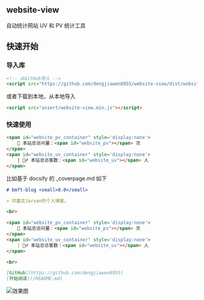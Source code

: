 ## website-view

自动统计网站 UV 和 PV 统计工具

## 快速开始


### 导入库

```html
<!-- 从GitHub导入 -->
<script src="https://github.com/dengjiawen8955/website-view/dist/website-view.min.js"></script>
```

或者下载到本地，从本地导入

```html
<script src="assert/website-view.min.js"></script>
```

### 快速使用


```html
<span id="website_pv_container" style='display:none'>
    👀 本站总访问量：<span id="website_pv"></span> 次
</span>
<span id="website_uv_container" style='display:none'>
    | 🚴‍♂️ 本站总访客数：<span id="website_uv"></span> 人
</span>
```

比如基于 docsify 的 _coverpage.md 如下

```markdown
# bmft-blog <small>0.0</small>

> 邓嘉文Jarvan的个人博客。

<br>

<span id="website_pv_container" style='display:none'>
    👀 本站总访问量：<span id="website_pv"></span> 次
</span>
<span id="website_uv_container" style='display:none'>
    | 🚴‍♂️ 本站总访客数：<span id="website_uv"></span> 人
</span>

<br>

[GitHub](https://github.com/dengjiawen8955)
[开始阅读](/README.md)
```


![效果图](https://markdown-1304103443.cos.ap-guangzhou.myqcloud.com/2022-02-0420230306174022.png)
